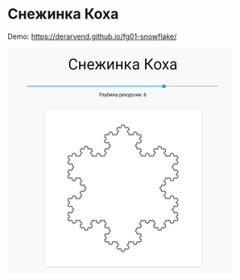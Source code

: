 # Снежинка Коха
Demo: <https://derarvend.github.io/fg01-snowflake/>

![Снежинка Коха](/images/demo.png)
